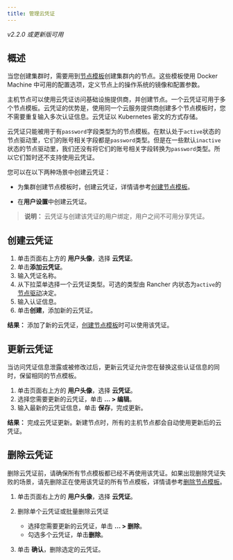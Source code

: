 ```yaml
---
title: 管理云凭证
---
```


_v2.2.0 或更新版可用_

## 概述

当您创建集群时，需要用到[节点模板](/docs/cluster-provisioning/rke-clusters/node-pools/_index)创建集群内的节点。这些模板使用 Docker Machine 中可用的配置选项，定义节点上的操作系统的镜像和配置参数。

主机节点可以使用云凭证访问基础设施提供商，并创建节点。一个云凭证可用于多个节点模板。云凭证的优势是，使用同一个云服务提供商创建多个节点模板时，您不需要重复输入多次认证信息。云凭证以 Kubernetes 密文的方式存储。

云凭证只能被用于有`password`字段类型为的节点模板。在默认处于`active`状态的节点驱动里，它们的账号相关字段都是`password`类型。但是在一些默认`inactive`状态的节点驱动里，我们还没有将它们的账号相关字段转换为`password`类型。所以它们暂时还不支持使用云凭证。

您可以在以下两种场景中创建云凭证：

- 为集群创建节点模板时，创建云凭证，详情请参考[创建节点模板](/docs/cluster-provisioning/rke-clusters/node-pools/_index)。

- 在**用户设置**中创建云凭证。

> **说明：** 云凭证与创建该凭证的用户绑定，用户之间不可用分享凭证。

## 创建云凭证

1.  单击页面右上方的 **用户头像**，选择 **云凭证**。
1.  单击**添加云凭证**。
1.  输入凭证名称。
1.  从下拉菜单选择一个云凭证类型。可选的类型由 Rancher 内状态为`active`的[节点驱动](/docs/admin-settings/drivers/node-drivers/_index)决定。
1.  输入认证信息。
1.  单击**创建**，添加新的云凭证。

**结果：** 添加了新的云凭证，[创建节点模板](/docs/cluster-provisioning/rke-clusters/node-pools/_index)时可以使用该凭证。

## 更新云凭证

当访问凭证信息泄露或被修改过后，更新云凭证允许您在替换这些认证信息的同时，保留相同的节点模板。

1. 单击页面右上方的 **用户头像**，选择 **云凭证**。
1. 选择您需要更新的云凭证，单击 **... > 编辑**。
1. 输入最新的云凭证信息，单击 **保存**，完成更新。

**结果：** 完成云凭证更新。新建节点时，所有的主机节点都会自动使用更新后的云凭证。

## 删除云凭证

删除云凭证前，请确保所有节点模板都已经不再使用该凭证。如果出现删除凭证失败的场景，请先删除正在使用该凭证的所有节点模板，详情请参考[删除节点模板](/docs/user-settings/node-templates/_index)。

1. 单击页面右上方的 **用户头像**，选择 **云凭证**。

1. 删除单个云凭证或批量删除云凭证

   - 选择您需要更新的云凭证，单击 **... > 删除**。
   - 勾选多个云凭证，单击**删除**。

1. 单击 **确认**，删除选定的云凭证。
